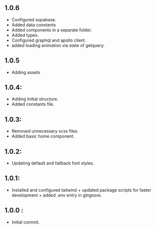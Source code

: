 ## 1.0.6

- Configured supabase.
- Added data constants
- Added components in a separate folder.
- Added types.
- Configured graphql and apollo client.
- added loading animation via state of getquery.

## 1.0.5

- Adding assets

## 1.0.4:

- Adding Initial structure.
- Added constants file.

## 1.0.3:

- Removed unnecessary scss files.
- Added basic home component.

## 1.0.2:

- Updating default and fallback font styles.

## 1.0.1:

- Installed and configured tailwind + updated package scripts for faster development + added .env entry in gitignore.

## 1.0.0 :

- Initial commit.
